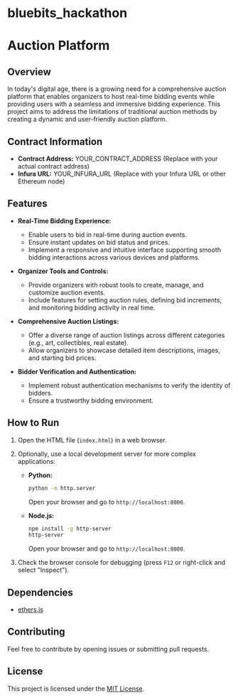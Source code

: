 # bluebits_hackathon
# Auction Platform

## Overview

In today's digital age, there is a growing need for a comprehensive auction platform that enables organizers to host real-time bidding events while providing users with a seamless and immersive bidding experience. This project aims to address the limitations of traditional auction methods by creating a dynamic and user-friendly auction platform.

## Contract Information

- **Contract Address:** YOUR_CONTRACT_ADDRESS (Replace with your actual contract address)
- **Infura URL:** YOUR_INFURA_URL (Replace with your Infura URL or other Ethereum node)

## Features

- **Real-Time Bidding Experience:**
  - Enable users to bid in real-time during auction events.
  - Ensure instant updates on bid status and prices.
  - Implement a responsive and intuitive interface supporting smooth bidding interactions across various devices and platforms.

- **Organizer Tools and Controls:**
  - Provide organizers with robust tools to create, manage, and customize auction events.
  - Include features for setting auction rules, defining bid increments, and monitoring bidding activity in real time.

- **Comprehensive Auction Listings:**
  - Offer a diverse range of auction listings across different categories (e.g., art, collectibles, real estate).
  - Allow organizers to showcase detailed item descriptions, images, and starting bid prices.

- **Bidder Verification and Authentication:**
  - Implement robust authentication mechanisms to verify the identity of bidders.
  - Ensure a trustworthy bidding environment.

## How to Run

1. Open the HTML file (`index.html`) in a web browser.

2. Optionally, use a local development server for more complex applications:
   - **Python:**
     ```bash
     python -m http.server
     ```
     Open your browser and go to `http://localhost:8000`.

   - **Node.js:**
     ```bash
     npm install -g http-server
     http-server
     ```
     Open your browser and go to `http://localhost:8080`.

3. Check the browser console for debugging (press `F12` or right-click and select "Inspect").

## Dependencies

- [ethers.js](https://docs.ethers.io/v5/)

## Contributing

Feel free to contribute by opening issues or submitting pull requests.

## License

This project is licensed under the [MIT License](LICENSE).
